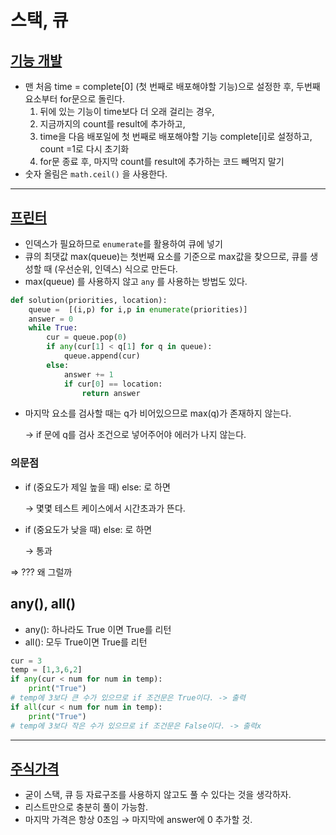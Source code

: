 # 스택, 큐

## [기능 개발](https://programmers.co.kr/learn/courses/30/lessons/42586)

- 맨 처음 time = complete[0] (첫 번째로 배포해야할 기능)으로 설정한 후, 두번째 요소부터 for문으로 돌린다.
    1. 뒤에 있는 기능이 time보다 더 오래 걸리는 경우, 
    2. 지금까지의 count를 result에 추가하고, 
    3. time을 다음 배포일에 첫 번째로 배포해야할 기능 complete[i]로 설정하고, count =1로 다시 초기화
    4. for문 종료 후, 마지막 count를 result에 추가하는 코드 빼먹지 말기
- 숫자 올림은 `math.ceil()` 을 사용한다.
  
---

## [프린터](https://programmers.co.kr/learn/courses/30/lessons/42587)

- 인덱스가 필요하므로 `enumerate`를 활용하여 큐에 넣기
- 큐의 최댓값 max(queue)는 첫번째 요소를 기준으로 max값을 찾으므로, 큐를 생성할 때 (우선순위, 인덱스) 식으로 만든다.
- max(queue) 를 사용하지 않고 `any` 를 사용하는 방법도 있다.

```python
def solution(priorities, location):
    queue =  [(i,p) for i,p in enumerate(priorities)]
    answer = 0
    while True:
        cur = queue.pop(0)
        if any(cur[1] < q[1] for q in queue):
            queue.append(cur)
        else:
            answer += 1
            if cur[0] == location:
                return answer
```
- 마지막 요소를 검사할 때는 q가 비어있으므로 max(q)가 존재하지 않는다.
    
    → if 문에 q를 검사 조건으로 넣어주어야 에러가 나지 않는다.
    

### 의문점

- if (중요도가 제일 높을 때) else:  로 하면
    
    → 몇몇 테스트 케이스에서 시간초과가 뜬다.
    
- if (중요도가 낮을 때) else: 로 하면
    
    → 통과 
    

⇒ ??? 왜 그럴까

## any(), all()

- any(): 하나라도 True 이면 True를 리턴
- all(): 모두 True이면 True를 리턴

```python
cur = 3
temp = [1,3,6,2]
if any(cur < num for num in temp):
	print("True")
# temp에 3보다 큰 수가 있으므로 if 조건문은 True이다. -> 출력
if all(cur < num for num in temp):
	print("True")
# temp에 3보다 작은 수가 있으므로 if 조건문은 False이다. -> 출력x
```

---

## [주식가격](https://programmers.co.kr/learn/courses/30/lessons/42584#)

- 굳이 스택, 큐 등 자료구조를 사용하지 않고도 풀 수 있다는 것을 생각하자.
- 리스트만으로 충분히 풀이 가능함.
- 마지막 가격은 항상 0초임 → 마지막에 answer에 0 추가할 것.
